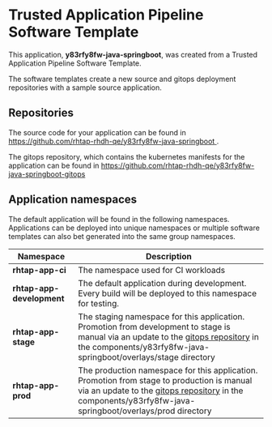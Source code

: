 # Trusted Application Pipeline Software Template

This application, **y83rfy8fw-java-springboot**, was created from a Trusted Application Pipeline Software Template.

The software templates create a new source and gitops deployment repositories with a sample source application. 

## Repositories

The source code for your application can be found in [https://github.com/rhtap-rhdh-qe/y83rfy8fw-java-springboot ](https://github.com/rhtap-rhdh-qe/y83rfy8fw-java-springboot ).
 
The gitops repository, which contains the kubernetes manifests for the application can be found in 
[https://github.com/rhtap-rhdh-qe/y83rfy8fw-java-springboot-gitops ](https://github.com/rhtap-rhdh-qe/y83rfy8fw-java-springboot-gitops ) 

## Application namespaces 

The default application will be found in the following namespaces. Applications can be deployed into unique namespaces or multiple software templates can also bet generated into the same group namespaces.  

|  Namespace   |  Description   |  
| -------- | -------- |
| **rhtap-app-ci** | The namespace used for CI workloads |
| **rhtap-app-development** | The default application during development. Every build will be deployed to this namespace for testing. |
| **rhtap-app-stage** | The staging namespace for this application. Promotion from development to stage is manual via an update to the [gitops repository](https://github.com/rhtap-rhdh-qe/y83rfy8fw-java-springboot-gitops ) in the components/y83rfy8fw-java-springboot/overlays/stage directory |
| **rhtap-app-prod** | The production namespace for this application. Promotion from stage to production is manual via an update to the [gitops repository](https://github.com/rhtap-rhdh-qe/y83rfy8fw-java-springboot-gitops ) in the components/y83rfy8fw-java-springboot/overlays/prod directory |